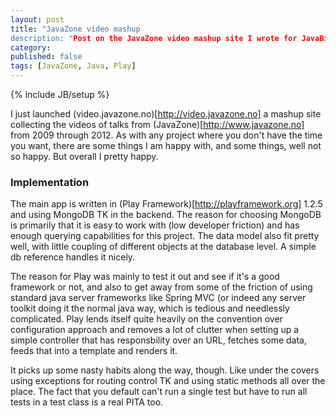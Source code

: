 ```yaml
---
layout: post
title: "JavaZone video mashup
description: "Post on the JavaZone video mashup site I wrote for JavaBin, using Play Framework and MongoDB"
category: 
published: false
tags: [JavaZone, Java, Play]
---
```

{% include JB/setup %}

I just launched (video.javazone.no)[http://video.javazone.no] a mashup site collecting the videos of talks from (JavaZone)[http://www.javazone.no] from 2009 through 2012. As with any project where you don't have the time you want, there are some things I am happy with, and some things, well not so happy. But overall I pretty happy.

### Implementation

The main app is written in (Play Framework)[http://playframework.org] 1.2.5 and using MongoDB TK in the backend. The reason for choosing MongoDB is primarily that it is easy to work with (low developer friction) and has enough querying capabilities for this project. The data model also fit pretty well, with little coupling of different objects at the database level. A simple db reference handles it nicely.

The reason for Play was mainly to test it out and see if it's a good framework or not, and also to get away from some of the friction of using standard java server frameworks like Spring MVC (or indeed any server toolkit doing it the normal java way, which is tedious and needlessly complicated. Play lends itself quite heavily on the convention over configuration approach and removes a lot of clutter when setting up a simple controller that has responsbility over an URL, fetches some data, feeds that into a template and renders it.

It picks up some nasty habits along the way, though. Like under the covers using exceptions for routing control TK and using static methods all over the place. The fact that you default can't run a single test but have to run all tests in a test class is a real PITA too.
